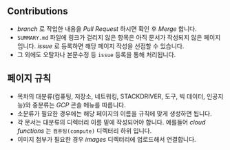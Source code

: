 ## Contributions
  * *branch* 로 작업한 내용을 *Pull Request* 하시면 확인 후 *Merge* 합니다.
  * `SUMMARY.md` 파일에 링크가 걸리지 않은 항목은 아직 문서가 작성되지 않은 페이지 입니다. *issue* 로 등록하면 해당 페이지 작성을 선점할 수 있습니다.
  * 그 외에도 오탈자나 본문수정 등 `issue` 등록을 통해 처리됩니다.

## 페이지 규칙
  * 목차의 대분류(컴퓨팅, 저장소, 네트워킹, STACKDRIVER, 도구, 빅 데이터, 인공지능)와 중분류는 *GCP* 콘솔 메뉴를 따릅니다.
  * 소분류가 필요한 경우에는 해당 페이지의 이름을 규칙에 맞게 생성하면 됩니다.
  * 각 문서는 대분류의 디렉터리 이름 밑에 작성되어야 합니다. 예를들어 *cloud functions* 는 `컴퓨팅(compute)` 디렉터리 하위 입니다.
  * 이미지 첨부가 필요한 경우 *images* 디렉터리에 업로드해서 연결합니다.

